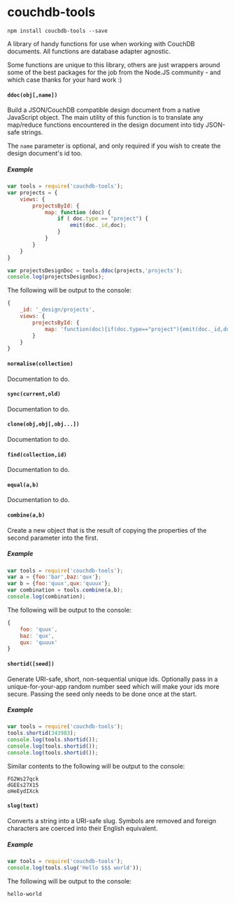 couchdb-tools
=============

`npm install coucbdb-tools --save`

A library of handy functions for use when working with CouchDB documents. All functions are database adapter agnostic.

Some functions are unique to this library, others are just wrappers around some of the best packages for the job from the Node.JS community - and which case thanks for your hard work :)

#### `ddoc(obj[,name])`

Build a JSON/CouchDB compatible design document from a native JavaScript object. The main utility of this function is to translate any map/reduce functions encountered in the design document into tidy JSON-safe strings.

The `name` parameter is optional, and only required if you wish to create the design document's id too.

##### Example

```javascript
var tools = require('couchdb-tools');
var projects = {
    views: {
        projectsById: {
            map: function (doc) {
                if ( doc.type == "project") {
                    emit(doc._id,doc);
                }
            }
        }
    }
}

var projectsDesignDoc = tools.ddoc(projects,'projects');
console.log(projectsDesignDoc);
```

The following will be output to the console:

```javascript
{
    _id: '_design/projects',
    views: {
        projectsById: {
            map: 'function(doc){if(doc.type=="project"){emit(doc._id,doc)}}'
        }
    }
}

```

#### `normalise(collection)`

Documentation to do.

#### `sync(current,old)`

Documentation to do.

#### `clone(obj,obj[,obj...])`

Documentation to do.

#### `find(collection,id)`

Documentation to do.

#### `equal(a,b)`

Documentation to do.

#### `combine(a,b)`

Create a new object that is the result of copying the properties of the second parameter into the first.

##### Example

```javascript
var tools = require('couchdb-tools');
var a = {foo:'bar',baz:'qux'};
var b = {foo:'quux',qux:'quuux'};
var combination = tools.combine(a,b);
console.log(combination);
```

The following will be output to the console:

```javascript
{
    foo: 'quux',
    baz: 'qux',
    qux: 'quuux'
}
```

#### `shortid([seed])`

Generate URI-safe, short, non-sequential unique ids. Optionally pass in a unique-for-your-app random number seed which will make your ids more secure. Passing the seed only needs to be done once at the start.

##### Example

```javascript
var tools = require('couchdb-tools');
tools.shortid(343983);
console.log(tools.shortid());
console.log(tools.shortid());
console.log(tools.shortid());
```

Similar contents to the following will be output to the console:

```
FG2Ws27qck
dGEEs27X15
oHeEydIXck
```

#### `slug(text)`

Converts a string into a URI-safe slug. Symbols are removed and foreign characters are coerced into their English equivalent.

##### Example

```javascript
var tools = require('couchdb-tools');
console.log(tools.slug('Hello $$$ world'));
```

The following will be output to the console:

```
hello-world
```
